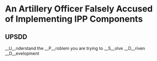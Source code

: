 # An Artillery Officer Falsely Accused of Implementing IPP Components


## UPSDD
__U__nderstand the __P__roblem you are trying to __S__olve __D__riven __D__evelopment
